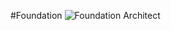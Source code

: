 #Foundation
![Foundation Architect](https://docs.microsoft.com/en-us/azure/governance/blueprints/media/caf-blueprints/caf-foundation-architecture.png)